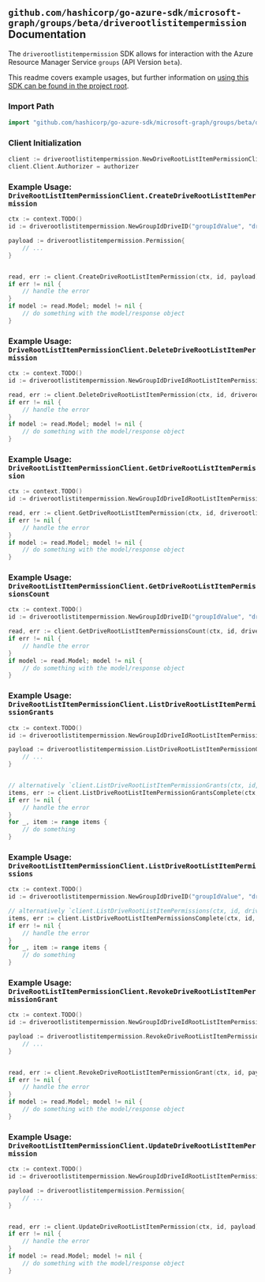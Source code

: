 
## `github.com/hashicorp/go-azure-sdk/microsoft-graph/groups/beta/driverootlistitempermission` Documentation

The `driverootlistitempermission` SDK allows for interaction with the Azure Resource Manager Service `groups` (API Version `beta`).

This readme covers example usages, but further information on [using this SDK can be found in the project root](https://github.com/hashicorp/go-azure-sdk/tree/main/docs).

### Import Path

```go
import "github.com/hashicorp/go-azure-sdk/microsoft-graph/groups/beta/driverootlistitempermission"
```


### Client Initialization

```go
client := driverootlistitempermission.NewDriveRootListItemPermissionClientWithBaseURI("https://management.azure.com")
client.Client.Authorizer = authorizer
```


### Example Usage: `DriveRootListItemPermissionClient.CreateDriveRootListItemPermission`

```go
ctx := context.TODO()
id := driverootlistitempermission.NewGroupIdDriveID("groupIdValue", "driveIdValue")

payload := driverootlistitempermission.Permission{
	// ...
}


read, err := client.CreateDriveRootListItemPermission(ctx, id, payload)
if err != nil {
	// handle the error
}
if model := read.Model; model != nil {
	// do something with the model/response object
}
```


### Example Usage: `DriveRootListItemPermissionClient.DeleteDriveRootListItemPermission`

```go
ctx := context.TODO()
id := driverootlistitempermission.NewGroupIdDriveIdRootListItemPermissionID("groupIdValue", "driveIdValue", "permissionIdValue")

read, err := client.DeleteDriveRootListItemPermission(ctx, id, driverootlistitempermission.DefaultDeleteDriveRootListItemPermissionOperationOptions())
if err != nil {
	// handle the error
}
if model := read.Model; model != nil {
	// do something with the model/response object
}
```


### Example Usage: `DriveRootListItemPermissionClient.GetDriveRootListItemPermission`

```go
ctx := context.TODO()
id := driverootlistitempermission.NewGroupIdDriveIdRootListItemPermissionID("groupIdValue", "driveIdValue", "permissionIdValue")

read, err := client.GetDriveRootListItemPermission(ctx, id, driverootlistitempermission.DefaultGetDriveRootListItemPermissionOperationOptions())
if err != nil {
	// handle the error
}
if model := read.Model; model != nil {
	// do something with the model/response object
}
```


### Example Usage: `DriveRootListItemPermissionClient.GetDriveRootListItemPermissionsCount`

```go
ctx := context.TODO()
id := driverootlistitempermission.NewGroupIdDriveID("groupIdValue", "driveIdValue")

read, err := client.GetDriveRootListItemPermissionsCount(ctx, id, driverootlistitempermission.DefaultGetDriveRootListItemPermissionsCountOperationOptions())
if err != nil {
	// handle the error
}
if model := read.Model; model != nil {
	// do something with the model/response object
}
```


### Example Usage: `DriveRootListItemPermissionClient.ListDriveRootListItemPermissionGrants`

```go
ctx := context.TODO()
id := driverootlistitempermission.NewGroupIdDriveIdRootListItemPermissionID("groupIdValue", "driveIdValue", "permissionIdValue")

payload := driverootlistitempermission.ListDriveRootListItemPermissionGrantsRequest{
	// ...
}


// alternatively `client.ListDriveRootListItemPermissionGrants(ctx, id, payload, driverootlistitempermission.DefaultListDriveRootListItemPermissionGrantsOperationOptions())` can be used to do batched pagination
items, err := client.ListDriveRootListItemPermissionGrantsComplete(ctx, id, payload, driverootlistitempermission.DefaultListDriveRootListItemPermissionGrantsOperationOptions())
if err != nil {
	// handle the error
}
for _, item := range items {
	// do something
}
```


### Example Usage: `DriveRootListItemPermissionClient.ListDriveRootListItemPermissions`

```go
ctx := context.TODO()
id := driverootlistitempermission.NewGroupIdDriveID("groupIdValue", "driveIdValue")

// alternatively `client.ListDriveRootListItemPermissions(ctx, id, driverootlistitempermission.DefaultListDriveRootListItemPermissionsOperationOptions())` can be used to do batched pagination
items, err := client.ListDriveRootListItemPermissionsComplete(ctx, id, driverootlistitempermission.DefaultListDriveRootListItemPermissionsOperationOptions())
if err != nil {
	// handle the error
}
for _, item := range items {
	// do something
}
```


### Example Usage: `DriveRootListItemPermissionClient.RevokeDriveRootListItemPermissionGrant`

```go
ctx := context.TODO()
id := driverootlistitempermission.NewGroupIdDriveIdRootListItemPermissionID("groupIdValue", "driveIdValue", "permissionIdValue")

payload := driverootlistitempermission.RevokeDriveRootListItemPermissionGrantRequest{
	// ...
}


read, err := client.RevokeDriveRootListItemPermissionGrant(ctx, id, payload)
if err != nil {
	// handle the error
}
if model := read.Model; model != nil {
	// do something with the model/response object
}
```


### Example Usage: `DriveRootListItemPermissionClient.UpdateDriveRootListItemPermission`

```go
ctx := context.TODO()
id := driverootlistitempermission.NewGroupIdDriveIdRootListItemPermissionID("groupIdValue", "driveIdValue", "permissionIdValue")

payload := driverootlistitempermission.Permission{
	// ...
}


read, err := client.UpdateDriveRootListItemPermission(ctx, id, payload)
if err != nil {
	// handle the error
}
if model := read.Model; model != nil {
	// do something with the model/response object
}
```

